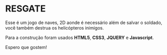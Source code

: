 # RESGATE

Esse é um jogo de naves, 2D aonde é necessário além de salvar o soldado, você também destrua os helicópteros inimigos.

Para a construção foram usados **HTML5**, **CSS3**, **JQUERY** e **Javascript**.

Espero que gostem! 
